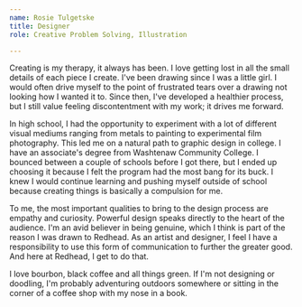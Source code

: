 ```yaml
---
name: Rosie Tulgetske
title: Designer
role: Creative Problem Solving, Illustration

---
```


Creating is my therapy, it always has been. I love getting lost in all the small
details of each piece I create. I've been drawing since I was a little girl. I
would often drive myself to the point of frustrated tears over a drawing not
looking how I wanted it to. Since then, I've developed a healthier process, but
I still value feeling discontentment with my work; it drives me forward.

In high school, I had the opportunity to experiment with a lot of different
visual mediums ranging from metals to painting to experimental film photography.
This led me on a natural path to graphic design in college. I have an
associate's degree from Washtenaw Community College. I bounced between a couple
of schools before I got there, but I ended up choosing it because I felt the
program had the most bang for its buck. I knew I would continue learning and
pushing myself outside of school because creating things is basically a
compulsion for me.

To me, the most important qualities to bring to the design process are empathy
and curiosity. Powerful design speaks directly to the heart of the audience. I'm
an avid believer in being genuine, which I think is part of the reason I was
drawn to Redhead. As an artist and designer, I feel I have a responsibility to
use this form of communication to further the greater good. And here at Redhead,
I get to do that.

I love bourbon, black coffee and all things green. If I'm not designing or
doodling, I'm probably adventuring outdoors somewhere or sitting in the corner
of a coffee shop with my nose in a book.
